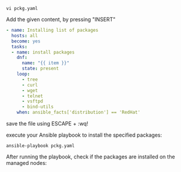 ```
vi pckg.yaml
```
Add the given content, by pressing "INSERT"
```yaml
- name: Installing list of packages
  hosts: all
  become: yes
  tasks:
  - name: install packages
    dnf:
      name: "{{ item }}"
      state: present
    loop:
      - tree
      - curl
      - wget
      - telnet
      - vsftpd
      - bind-utils
    when: ansible_facts['distribution'] == 'RedHat'

```
save the file using ESCAPE + :wq!

execute your Ansible playbook to install the specified packages:
```
ansible-playbook pckg.yaml
```
After running the playbook, check if the packages are installed on the managed nodes:

